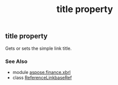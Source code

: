 ﻿---
title: title property
second_title: Aspose.Finance for Python via .NET API References
description: 
type: docs
weight: 110
url: /python-net/aspose.finance.xbrl/referencelinkbaseref/title/
is_root: false
---

## title property


Gets or sets the simple link title.

### See Also
* module [aspose.finance.xbrl](../../)
* class [ReferenceLinkbaseRef](/finance/python-net/aspose.finance.xbrl/referencelinkbaseref)
